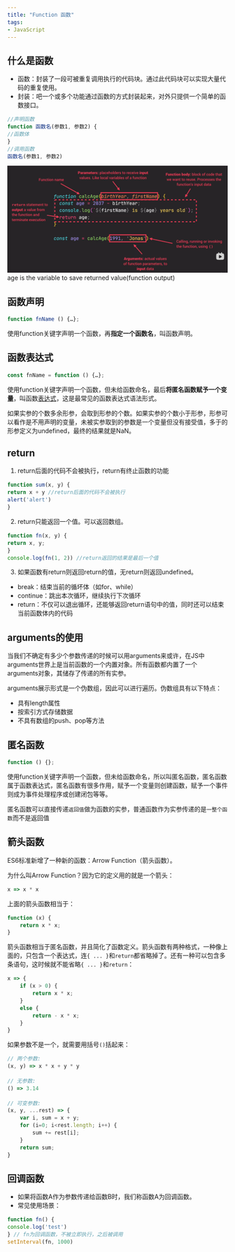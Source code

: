 ```yaml
---
title: "Function 函数"
tags: 
- JavaScript
---
```


## 什么是函数
- 函数：封装了一段可被重复调用执行的代码块。通过此代码块可以实现大量代码的重复使用。
- 封装：吧一个或多个功能通过函数的方式封装起来，对外只提供一个简单的函数接口。
```js
//声明函数
function 函数名(参数1, 参数2) {
//函数体
}
//调用函数
函数名(参数1, 参数2) 
```

![](https://raw.githubusercontent.com/Meyerclex/image/main/20220818153408.png)
age is the variable to save returned value(function output)

## 函数声明
```js
function fnName () {…};
```

使用function关键字声明一个函数，再**指定一个函数名**，叫函数声明。

## 函数表达式

```javascript
const fnName = function () {…};
```

使用function关键字声明一个函数，但未给函数命名，最后**将匿名函数赋予一个变量**，叫函数[表达式](https://so.csdn.net/so/search?q=%E8%A1%A8%E8%BE%BE%E5%BC%8F&spm=1001.2101.3001.7020)，这是最常见的函数表达式语法形式。

如果实参的个数多余形参，会取到形参的个数。如果实参的个数小于形参，形参可以看作是不用声明的变量，未被实参取到的参数是一个变量但没有接受值，多于的形参定义为undefined，最终的结果就是NaN。

## return
1. return后面的代码不会被执行，return有终止函数的功能
```js
function sum(x, y) {
return x + y //return后面的代码不会被执行
alert('alert')
}
```
2. return只能返回一个值。可以返回数组。
```js
function fn(x, y) {
return x, y;
}
console.log(fn(1, 2)) //return返回的结果是最后一个值

```
3. 如果函数有return则返回return的值，无return则返回undefined。
- break：结束当前的循坏体（如for、while）
- continue：跳出本次循环，继续执行下次循环
- return：不仅可以退出循环，还能够返回return语句中的值，同时还可以结束当前函数体内的代码
## arguments的使用
当我们不确定有多少个参数传递的时候可以用arguments来或许，在JS中arguments世界上是当前函数的一个内置对象。所有函数都内置了一个arguments对象，其储存了传递的所有实参。

arguments展示形式是一个伪数组，因此可以进行遍历。伪数组具有以下特点：
- 具有length属性
- 按索引方式存储数据
- 不具有数组的push、pop等方法
## 匿名函数

```javascript
function () {}; 
```

使用function关键字声明一个函数，但未给函数命名，所以叫匿名函数，匿名函数属于函数表达式，匿名函数有很多作用，赋予一个变量则创建函数，赋予一个事件则成为事件处理程序或创建闭包等等。

匿名函数可以直接传递`返回值`做为函数的实参，普通函数作为实参传递的是`一整个函数`而不是返回值

## 箭头函数
ES6标准新增了一种新的函数：Arrow Function（箭头函数）。

为什么叫Arrow Function？因为它的定义用的就是一个箭头：

```js
x => x * x
```

上面的箭头函数相当于：

```js
function (x) {
    return x * x;
}
```

箭头函数相当于匿名函数，并且简化了函数定义。箭头函数有两种格式，一种像上面的，只包含一个表达式，连`{ ... }`和`return`都省略掉了。还有一种可以包含多条语句，这时候就不能省略`{ ... }`和`return`：

```js
x => {
    if (x > 0) {
        return x * x;
    }
    else {
        return - x * x;
    }
}
```

如果参数不是一个，就需要用括号`()`括起来：

```js
// 两个参数:
(x, y) => x * x + y * y

// 无参数:
() => 3.14

// 可变参数:
(x, y, ...rest) => {
    var i, sum = x + y;
    for (i=0; i<rest.length; i++) {
        sum += rest[i];
    }
    return sum;
}
```

## 回调函数
- 如果将函数A作为参数传递给函数B时，我们称函数A为回调函数。
- 常见使用场景：
```js
function fn() {
console.log('test')
} // fn为回调函数，不被立即执行，之后被调用
setInterval(fn, 1000)
```